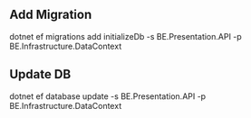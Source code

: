 ## Add Migration
dotnet ef migrations add initializeDb -s BE.Presentation.API -p BE.Infrastructure.DataContext

## Update DB
dotnet ef database update -s BE.Presentation.API -p BE.Infrastructure.DataContext